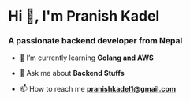 <h1>Hi 👋, I'm Pranish Kadel</h1>
<h3>A passionate backend developer from Nepal</h3>

- 🌱 I’m currently learning **Golang and AWS**

- 💬 Ask me about **Backend Stuffs**

- 📫 How to reach me **pranishkadel1@gmail.com**
<p align="left">
</p>


